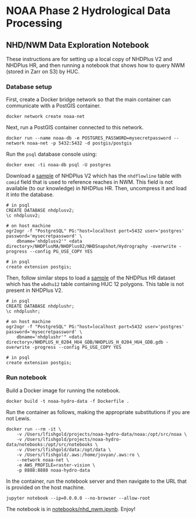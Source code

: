 # NOAA Phase 2 Hydrological Data Processing

## NHD/NWM Data Exploration Notebook

These instructions are for setting up a local copy of NHDPlus V2 and NHDPlus HR, and then running a notebook that shows how to query NWM (stored in Zarr on S3) by HUC.

### Database setup

First, create a Docker bridge network so that the main container can communicate with a PostGIS container.

```
docker network create noaa-net
```

Next, run a PostGIS container connected to this network.

```
docker run --name noaa-db -e POSTGRES_PASSWORD=mysecretpassword --network noaa-net -p 5432:5432 -d postgis/postgis
```

Run the `psql` database console using:

```
docker exec -ti noaa-db psql -U postgres
```

Download a [sample](https://edap-ow-data-commons.s3.amazonaws.com/NHDPlusV21/Data/NHDPlusMA/NHDPlusV21_MA_02_NHDSnapshot_04.7z) of NHDPlus V2 which has the `nhdflowline` table with `comid` field that is used to reference reaches in NWM. This field is not available (to our knowledge) in NHDPlus HR. Then, uncompress it and load it into the database.

```
# in psql
CREATE DATABASE nhdplusv2;
\c nhdplusv2;

# on host machine
ogr2ogr -f "PostgreSQL" PG:"host=localhost port=5432 user='postgres' password='mysecretpassword' \
    dbname='nhdplusv2'" <data directory>/NHDPlusMA/NHDPlus02/NHDSnapshot/Hydrography -overwrite -progress --config PG_USE_COPY YES

# in psql
create extension postgis;
```

Then, follow similar steps to load a [sample](https://prd-tnm.s3.amazonaws.com/StagedProducts/Hydrography/NHDPlusHR/Beta/GDB/NHDPLUS_H_0204_HU4_GDB.zip) of the NHDPlus HR dataset which has the `wbdhu12` table containing HUC 12 polygons. This table is not present in NHDPlus V2. 

```
# in psql
CREATE DATABASE nhdplushr;
\c nhdplushr;

# on host machine
ogr2ogr -f "PostgreSQL" PG:"host=localhost port=5432 user='postgres' password='mysecretpassword' \
    dbname='nhdplushr'" <data directory>/NHDPLUS_H_0204_HU4_GDB/NHDPLUS_H_0204_HU4_GDB.gdb -overwrite -progress --config PG_USE_COPY YES

# in psql
create extension postgis;
```

### Run notebook

Build a Docker image for running the notebook.

```
docker build -t noaa-hydro-data -f Dockerfile .
```

Run the container as follows, making the appropriate substitutions if you are not Lewis.

```
docker run --rm -it \
    -v /Users/lfishgold/projects/noaa-hydro-data/noaa:/opt/src/noaa \
    -v /Users/lfishgold/projects/noaa-hydro-data/notebooks:/opt/src/notebooks \
    -v /Users/lfishgold/data:/opt/data \
    -v /Users/lfishgold/.aws:/home/jovyan/.aws:ro \
    --network noaa-net \
    -e AWS_PROFILE=raster-vision \
    -p 8888:8888 noaa-hydro-data
```

In the container, run the notebook server and then navigate to the URL that is provided on the host machine.

```
jupyter notebook --ip=0.0.0.0 --no-browser --allow-root
```

The notebook is in [notebooks/nhd_nwm.ipynb](notebooks/nhd_nwm.ipynb). Enjoy!